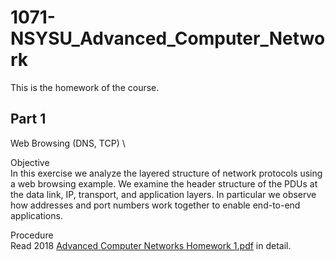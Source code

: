 # 1071-NSYSU_Advanced_Computer_Network
This is the homework of the course.

## Part 1
Web Browsing (DNS, TCP) \

Objective \
In this exercise we analyze the layered structure of network protocols using a web browsing example. We examine the header structure of the PDUs at the data link, IP, transport, and application layers. In particular we observe how addresses and port numbers work together to enable end-to-end applications.

Procedure \
Read 2018 [Advanced Computer Networks Homework 1.pdf]("https://github.com/lee850220/1071-NSYSU_Advanced_Computer_Network/blob/master/HW1/2018%20Advanced%20Computer%20Networks%20Homework%201.pdf") in detail.